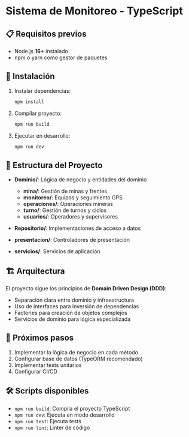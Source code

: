 # Sistema de Monitoreo - TypeScript

## 📋 Requisitos previos

- Node.js **16+** instalado
- npm o yarn como gestor de paquetes

## 🔧 Instalación

1. Instalar dependencias:
   ```bash
   npm install
   ```

2. Compilar proyecto:
   ```bash
   npm run build
   ```

3. Ejecutar en desarrollo:
   ```bash
   npm run dev
   ```

## 📁 Estructura del Proyecto

- **Dominio/**: Lógica de negocio y entidades del dominio
  - **mina/**: Gestión de minas y frentes
  - **monitoreo/**: Equipos y seguimiento GPS
  - **operaciones/**: Operaciones mineras
  - **turno/**: Gestión de turnos y ciclos
  - **usuarios/**: Operadores y supervisores

- **Repositorio/**: Implementaciones de acceso a datos
- **presentacion/**: Controladores de presentación
- **servicios/**: Servicios de aplicación

## 🏗️ Arquitectura

El proyecto sigue los principios de **Domain Driven Design (DDD)**:
- Separación clara entre dominio y infraestructura
- Uso de interfaces para inversión de dependencias
- Factories para creación de objetos complejos
- Servicios de dominio para lógica especializada

## 🚀 Próximos pasos

1. Implementar la lógica de negocio en cada método
2. Configurar base de datos (TypeORM recomendado)
3. Implementar tests unitarios
4. Configurar CI/CD


## 🛠️ Scripts disponibles

- `npm run build`: Compila el proyecto TypeScript
- `npm run dev`: Ejecuta en modo desarrollo
- `npm run test`: Ejecuta tests
- `npm run lint`: Linter de código
